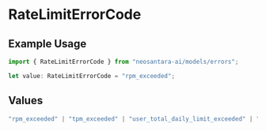 # RateLimitErrorCode

## Example Usage

```typescript
import { RateLimitErrorCode } from "neosantara-ai/models/errors";

let value: RateLimitErrorCode = "rpm_exceeded";
```

## Values

```typescript
"rpm_exceeded" | "tpm_exceeded" | "user_total_daily_limit_exceeded" | "user_total_monthly_limit_exceeded"
```